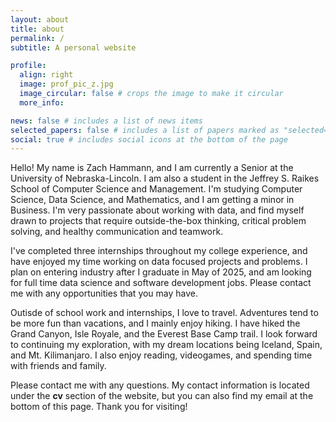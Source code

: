 ```yaml
---
layout: about
title: about
permalink: /
subtitle: A personal website

profile:
  align: right
  image: prof_pic_z.jpg
  image_circular: false # crops the image to make it circular
  more_info: 

news: false # includes a list of news items
selected_papers: false # includes a list of papers marked as "selected={true}"
social: true # includes social icons at the bottom of the page
---
```


Hello! My name is Zach Hammann, and I am currently a Senior at the University of Nebraska-Lincoln. I am also a student in the Jeffrey S. Raikes School of Computer Science and Management. I'm studying Computer Science, Data Science, and Mathematics, and I am getting a minor in Business. I'm very passionate about working with data, and find myself drawn to projects that require outside-the-box thinking, critical problem solving, and healthy communication and teamwork.  
  
I've completed three internships throughout my college experience, and have enjoyed my time working on data focused projects and problems. I plan on entering industry after I graduate in May of 2025, and am looking for full time data science and software development jobs. Please contact me with any opportunities that you may have. 
  
Outisde of school work and internships, I love to travel. Adventures tend to be more fun than vacations, and I mainly enjoy hiking. I have hiked the Grand Canyon, Isle Royale, and the Everest Base Camp trail. I look forward to continuing my exploration, with my dream locations being Iceland, Spain, and Mt. Kilimanjaro. I also enjoy reading, videogames, and spending time with friends and family.
  
Please contact me with any questions. My contact information is located under the **cv** section of the website, but you can also find my email at the bottom of this page. Thank you for visiting!  